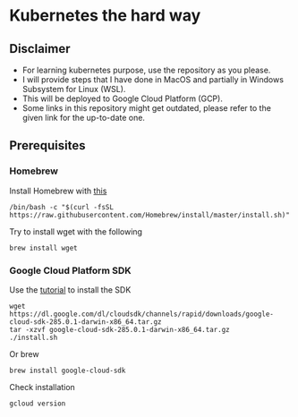 # Kubernetes the hard way
## Disclaimer
- For learning kubernetes purpose, use the repository as you please.
- I will provide steps that I have done in MacOS and partially in Windows Subsystem for Linux (WSL).
- This will be deployed to Google Cloud Platform (GCP).
- Some links in this repository might get outdated, please refer to the given link for the up-to-date one.
## Prerequisites
### Homebrew
Install Homebrew with [this](https://brew.sh/)
```
/bin/bash -c "$(curl -fsSL https://raw.githubusercontent.com/Homebrew/install/master/install.sh)"
```
Try to install wget with the following
```
brew install wget
```
### Google Cloud Platform SDK
Use the [tutorial](https://cloud.google.com/sdk/docs/downloads-versioned-archives) to install the SDK
```
wget https://dl.google.com/dl/cloudsdk/channels/rapid/downloads/google-cloud-sdk-285.0.1-darwin-x86_64.tar.gz
tar -xzvf google-cloud-sdk-285.0.1-darwin-x86_64.tar.gz
./install.sh
```
Or brew
```
brew install google-cloud-sdk
```
Check installation
```
gcloud version
```